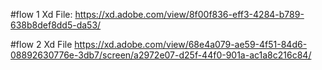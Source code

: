 #flow 1 Xd File:
https://xd.adobe.com/view/8f00f836-eff3-4284-b789-638b8def8dd5-da53/

#flow 2 Xd File 
https://xd.adobe.com/view/68e4a079-ae59-4f51-84d6-08892630776e-3db7/screen/a2972e07-d25f-44f0-901a-ac1a8c216c84/
